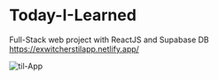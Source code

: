 # Today-I-Learned
Full-Stack web project with ReactJS and Supabase DB
https://exwitcherstilapp.netlify.app/

![til-App](https://user-images.githubusercontent.com/24496846/215234503-7a7d7841-321a-4c89-ad72-721f48707e77.gif)
